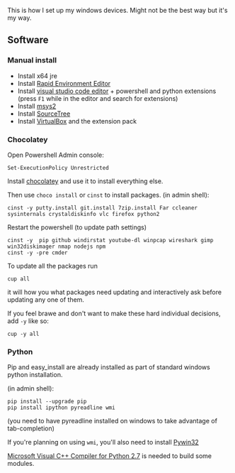This is how I set up my windows devices.
Might not be the best way but it's my way.

## Software
### Manual install

* Install x64 jre
* Install [Rapid Environment Editor](http://www.rapidee.com/en/download)
* Install [visual studio code editor](https://code.visualstudio.com/updates) + powershell and python extensions (press `F1` while in the editor and search for extensions)
* Install [msys2](https://msys2.github.io/)
* Install [SourceTree](https://www.sourcetreeapp.com/download)
* Install [VirtualBox](https://www.virtualbox.org/wiki/Downloads) and the extension pack

### Chocolatey 

Open Powershell Admin console:

```
Set-ExecutionPolicy Unrestricted
```

Install [chocolatey](https://chocolatey.org/) and use it to install everything else.

Then use ```choco install``` or ```cinst``` to install packages.
(in admin shell):

```
cinst -y putty.install git.install 7zip.install Far ccleaner sysinternals crystaldiskinfo vlc firefox python2
```
Restart the powershell (to update path settings)
```
cinst -y  pip github windirstat youtube-dl winpcap wireshark gimp win32diskimager nmap nodejs npm
cinst -y -pre cmder
```

To update all the packages run 

```
cup all
```
it will how you what packages need updating and interactively ask before updating any one of them.

If you feel brawe and don't want to make these hard individual decisions, add `-y` like so:
```
cup -y all
```

### Python
Pip and easy_install are already installed as part of standard windows python installation.

(in admin shell):
```
pip install --upgrade pip
pip install ipython pyreadline wmi
```
(you need to have pyreadline installed on windows to take advantage of tab-completion)

If you're planning on using `wmi`, you'll also need to install [Pywin32](http://sourceforge.net/projects/pywin32/files/pywin32/Build%20219/pywin32-219.win-amd64-py2.7.exe/download)

[Microsoft Visual C++ Compiler for Python 2.7](http://aka.ms/vcpython27) is needed to build some modules.

